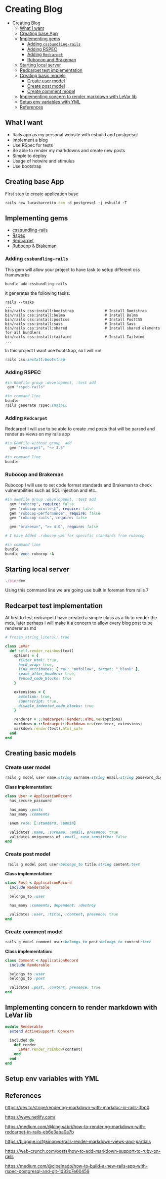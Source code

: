 # Creating Blog

- [Creating Blog](#creating-blog)
  - [What I want](#what-i-want)
  - [Creating base App](#creating-base-app)
  - [Implementing gems](#implementing-gems)
    - [Adding `cssbundling-rails`](#adding-cssbundling-rails)
    - [Adding RSPEC](#adding-rspec)
    - [Adding `Redcarpet`](#adding-redcarpet)
    - [Rubocop and Brakeman](#rubocop-and-brakeman)
  - [Starting local server](#starting-local-server)
  - [Redcarpet test implementation](#redcarpet-test-implementation)
  - [Creating basic models](#creating-basic-models)
    - [Create user model](#create-user-model)
    - [Create post model](#create-post-model)
    - [Create comment model](#create-comment-model)
  - [Implementing concern to render markdown with LeVar lib](#implementing-concern-to-render-markdown-with-levar-lib)
  - [Setup env variables with YML](#setup-env-variables-with-yml)
  - [References](#references)

## What I want

- Rails app as my personal website with esbuild and postgresql
- Implement a blog
- Use RSpec for tests
- Be able to render my markdowns and create new posts
- Simple to deploy
- Usage of hotwire and stimulus
- Use bootstrap

## Creating base App

First step to create application base

```rb
rails new lucasbarretto.com -d postgresql -j esbuild -T
```

## Implementing gems

- [cssbundling-rails](https://github.com/rails/cssbundling-rails)
- [Rspec](https://rspec.info/documentation/)
- [Redcarpet](https://github.com/vmg/redcarpet)
- [Rubocop](https://docs.rubocop.org/rubocop/index.html) & [Brakeman](https://brakemanscanner.org/docs/)

### Adding `cssbundling-rails`

This gem will allow your project to have task to setup different css frameworks

```rb
bundle add cssbundling-rails
```

it generates the following tasks:

```̀mono
rails --tasks
...
bin/rails css:install:bootstrap              # Install Bootstrap
bin/rails css:install:bulma                  # Install Bulma
bin/rails css:install:postcss                # Install PostCSS
bin/rails css:install:sass                   # Install Sass
bin/rails css:install:shared                 # Install shared elements for all bundlers
bin/rails css:install:tailwind               # Install Tailwind
...
```

In this project I want use bootstrap, so I will run:

```rb
rails css:install:bootstrap
```

### Adding RSPEC

```rb
#in Gemfile group :development, :test add 
 gem "rspec-rails"

#in command line
bundle
rails generate rspec:install
```

### Adding `Redcarpet`

Redcarpet I will use to be able to create .md posts that will be parsed and
render as views on my rails app

```rb
#in Gemfile without group  add
  gem "redcarpet", "~> 3.6"
  
#in command line
bundle
```

### Rubocop and Brakeman

Rubocop I will use to set code format standards and Brakeman to check
vulnerabilities such as SQL injection and etc..

```rb
#in Gemfile group :development, :test add 
  gem "rubocop", require: false
  gem "rubocop-minitest", require: false
  gem "rubocop-performance", require: false
  gem "rubocop-rails", require: false

  gem "brakeman", ">= 4.0", require: false

# I have Added .rubocop.yml for specific standards from rubocop

#in command line
bundle
bundle exec rubocop -A
```

## Starting local server

```rb
./bin/dev
```

Using this command line we are going use built in foreman from rails 7

## Redcarpet test implementation

At first to test redcarpet I have created a simple class as a lib to render
the mds, later perhaps i will make it a concern to allow every blog post to
be renderer as md

```rb
# frozen_string_literal: true

class LeVar
  def self.render_rainbow(text)
    options = {
      filter_html: true,
      hard_wrap: true,
      link_attributes: { rel: "nofollow", target: "_blank" },
      space_after_headers: true,
      fenced_code_blocks: true
    }

    extensions = {
      autolink: true,
      superscript: true,
      disable_indented_code_blocks: true
    }

    renderer = ::Redcarpet::Render::HTML.new(options)
    markdown = ::Redcarpet::Markdown.new(renderer, extensions)
    markdown.render(text).html_safe
  end
end
```

## Creating basic models

### Create user model

```rb
rails g model user name:string surname:string email:string password_digest:string role:integer
```

**Class implementation:**

```rb
class User < ApplicationRecord
  has_secure_password

  has_many :posts
  has_many :comments

  enum role: [:standard, :admin]

  validates :name, :surname, :email, presence: true
  validates_uniqueness_of :email, case_sensitive: false
end
```

### Create post model

```rb
 rails g model post user:belongs_to title:string content:text
```

**Class implementation:**

```rb
class Post < ApplicationRecord
  include Renderable

  belongs_to :user

  has_many :comments, dependent: :destroy

  validates :user, :title, :content, presence: true
end
```

### Create comment model

```rb
rails g model comment user:belongs_to post:belongs_to content:text
```

**Class implementation:**

```rb
class Comment < ApplicationRecord
  include Renderable

  belongs_to :user
  belongs_to :post

  validates :post, :content, presence: true
end
```

## Implementing concern to render markdown with LeVar lib

```rb
module Renderable
  extend ActiveSupport::Concern

  included do
    def render
      LeVar.render_rainbow(content)
    end
  end
end
```

## Setup env variables with YML

## References

<https://dev.to/stripe/rendering-markdown-with-markdoc-in-rails-3bp0>

<https://www.netlify.com/>

<https://medium.com/@king.sabri/how-to-rendering-markdown-with-redcarpet-in-rails-eb6e3aba0a7b>

<https://bloggie.io/@kinopyo/rails-render-markdown-views-and-partials>

<https://web-crunch.com/posts/how-to-add-markdown-support-to-ruby-on-rails>

<https://medium.com/@cipeinado/how-to-build-a-new-rails-app-with-rspec-postgresql-and-git-1d33c7e60456>

